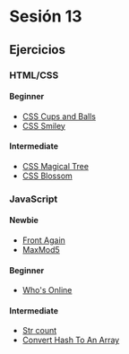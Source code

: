 # Sesión 13

## Ejercicios

### HTML/CSS

#### Beginner

- [CSS Cups and Balls](../exercises/css-cups-and-balls/README.md)
- [CSS Smiley](../exercises/css-smiley/README.md)

#### Intermediate

- [CSS Magical Tree](../exercises/css-magical-tree/README.md)
- [CSS Blossom](../exercises/css-blossom/README.md)

### JavaScript

#### Newbie

- [Front Again](../exercises/front-again/README.md)
- [MaxMod5](../exercises/max-mod-5/README.md)

#### Beginner

- [Who's Online](../exercises/who-is-online/README.md)

#### Intermediate

- [Str count](../exercises/str-count/)
- [Convert Hash To An Array](../exercises/convert-hash-to-an-array/README.md)
<!--
## Kahoot

- [https://create.kahoot.it/share/gym-sesion-13/44fed93f-c894-4391-a8cc-da84743f47c8](https://create.kahoot.it/share/gym-sesion-13/44fed93f-c894-4391-a8cc-da84743f47c8)
-->